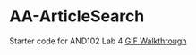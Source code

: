 # AA-ArticleSearch
Starter code for AND102 Lab 4
[GIF Walkthrough](https://i.imgur.com/fV77b2A.gif)
